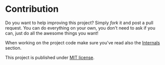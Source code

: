 # Contribution

Do you want to help improving this project? Simply *fork* it and post a pull request. You can do everything on your own, you don't need to ask if you can, just do all the awesome things you want!

When working on the project code make sure you've read also the [Internals](./internals.md) section.

This project is published under [MIT license](../meta/LICENSE).
